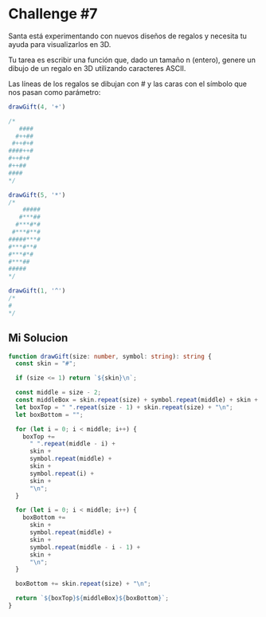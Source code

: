 # Challenge #7

Santa está experimentando con nuevos diseños de regalos y necesita tu ayuda para visualizarlos en 3D.

Tu tarea es escribir una función que, dado un tamaño n (entero), genere un dibujo de un regalo en 3D utilizando caracteres ASCII.

Las líneas de los regalos se dibujan con # y las caras con el símbolo que nos pasan como parámetro:

```js
drawGift(4, '+')

/*
   ####
  #++##
 #++#+#
####++#
#++#+#
#++##
####
*/

drawGift(5, '*')
/*
    #####
   #***##
  #***#*#
 #***#**#
#####***#
#***#**#
#***#*#
#***##
#####
*/

drawGift(1, '^')
/*
#
*/


```

## Mi Solucion

```ts
function drawGift(size: number, symbol: string): string {
  const skin = "#";

  if (size <= 1) return `${skin}\n`;

  const middle = size - 2;
  const middleBox = skin.repeat(size) + symbol.repeat(middle) + skin + "\n";
  let boxTop = " ".repeat(size - 1) + skin.repeat(size) + "\n";
  let boxBottom = "";

  for (let i = 0; i < middle; i++) {
    boxTop +=
      " ".repeat(middle - i) +
      skin +
      symbol.repeat(middle) +
      skin +
      symbol.repeat(i) +
      skin +
      "\n";
  }

  for (let i = 0; i < middle; i++) {
    boxBottom +=
      skin +
      symbol.repeat(middle) +
      skin +
      symbol.repeat(middle - i - 1) +
      skin +
      "\n";
  }

  boxBottom += skin.repeat(size) + "\n";

  return `${boxTop}${middleBox}${boxBottom}`;
}


```
